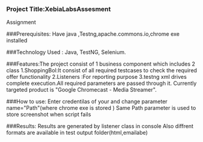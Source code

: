 ### Project Title:XebiaLabsAssesment
Assignment

###Prerequisites:
Have java ,Testng,apache.commons.io,chrome exe installed

###Technology Used : Java, TestNG, Selenium.

###Features:The project consist of 1 business component which includes 2 class
1.ShoppingBol:It consist of all required testcases to check the required offer functionality
2.Listeners :For reporting purpose
3.testng xml drives complete execution.All required parameters are passed through it.
Currently targeted product is "Google Chromecast - Media Streamer".

###How to use:
Enter credentilas of your and change parameter name="Path"(where chrome exe is stored )
Same Path parameter is used to store screenshot when script fails

###Results:
Results are generated by listener class in console
Also diffrent formats are available in test output folder(html,emailabe)

